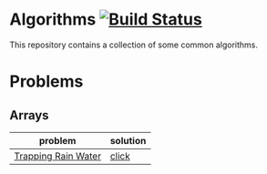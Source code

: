 Algorithms [![Build Status](https://travis-ci.org/pedrovgs/Algorithms.svg?branch=master)](https://travis-ci.org/pedrovgs/Algorithms)
==========

This repository contains a collection of some common algorithms. 


# Problems

## Arrays

| problem                                                                                                                                                                                 | solution                                                                                                                                                                              |
|-----------------------------------------------------------------------------------------------------------------------------------------------------------------------------------------|---------------------------------------------------------------------------------------------------------------------------------------------------------------------------------------|
| [Trapping Rain Water](https://leetcode.com/problems/trapping-rain-water/)                                                                                                                         | [click](https://github.com/axax/algorithms/blob/master/src/TrappingWater/Main.java)                                                                                                                   |
